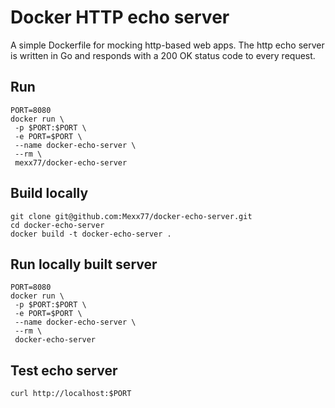 # Docker HTTP echo server

A simple Dockerfile for mocking http-based web apps. The http echo server
is written in Go and responds with a 200 OK status code to every request.

## Run
```
PORT=8080
docker run \
 -p $PORT:$PORT \
 -e PORT=$PORT \
 --name docker-echo-server \
 --rm \
 mexx77/docker-echo-server
```

## Build locally
```
git clone git@github.com:Mexx77/docker-echo-server.git
cd docker-echo-server
docker build -t docker-echo-server .
```

## Run locally built server
```
PORT=8080
docker run \
 -p $PORT:$PORT \
 -e PORT=$PORT \
 --name docker-echo-server \
 --rm \
 docker-echo-server
```

## Test echo server
```
curl http://localhost:$PORT
```